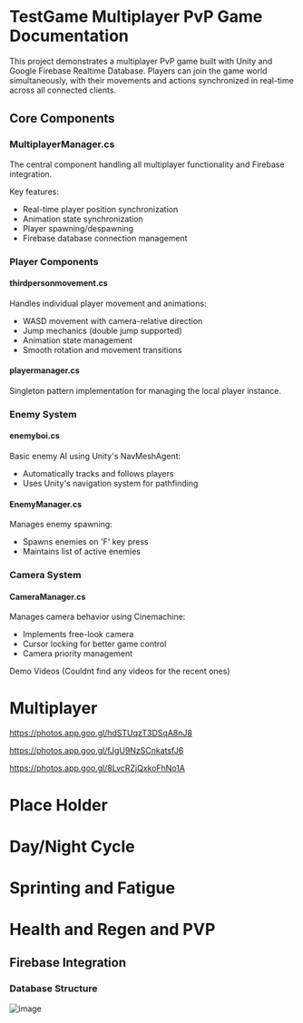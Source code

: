 # TestGame Multiplayer PvP Game Documentation
This project demonstrates a multiplayer PvP game built with Unity and Google Firebase Realtime Database. Players can join the game world simultaneously, with their movements and actions synchronized in real-time across all connected clients.

## Core Components

### MultiplayerManager.cs
The central component handling all multiplayer functionality and Firebase integration.

Key features:
- Real-time player position synchronization
- Animation state synchronization
- Player spawning/despawning
- Firebase database connection management

### Player Components

#### thirdpersonmovement.cs
Handles individual player movement and animations:
- WASD movement with camera-relative direction
- Jump mechanics (double jump supported)
- Animation state management
- Smooth rotation and movement transitions

#### playermanager.cs
Singleton pattern implementation for managing the local player instance.

### Enemy System

#### enemyboi.cs
Basic enemy AI using Unity's NavMeshAgent:
- Automatically tracks and follows players
- Uses Unity's navigation system for pathfinding

#### EnemyManager.cs
Manages enemy spawning:
- Spawns enemies on 'F' key press
- Maintains list of active enemies

### Camera System

#### CameraManager.cs
Manages camera behavior using Cinemachine:
- Implements free-look camera
- Cursor locking for better game control
- Camera priority management

Demo Videos (Couldnt find any videos for the recent ones) 
# Multiplayer

https://photos.app.goo.gl/hdSTUqzT3DSqA8nJ8

https://photos.app.goo.gl/fJgU9NzSCnkatsfJ6

https://photos.app.goo.gl/8LvcRZjQxkoFhNo1A

# Place Holder
# Day/Night Cycle
# Sprinting and Fatigue
# Health and Regen and PVP

## Firebase Integration

### Database Structure

![image](https://github.com/user-attachments/assets/7f342d10-7a36-456f-a09f-839fca70b9bd)

